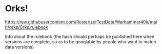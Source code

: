# Orks!

https://raw.githubusercontent.com/RosterizerTestData/Warhammer40k/main/orks/Orks.rulebook

Info about the rulebook (the hash should perhaps be published here when versions are complete, so as to be googlable by people who want to match data versions)
